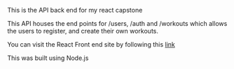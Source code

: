 <p> This is the API back end for my react capstone</p>


<p>This API houses the end points for /users, /auth and /workouts which allows the users to register, and create their own workouts.

<p>You can visit the React Front end site by following this <a href="https://enigmatic-anchorage-97005.herokuapp.com/">link</a></p>



<p> This was built using Node.js</p>